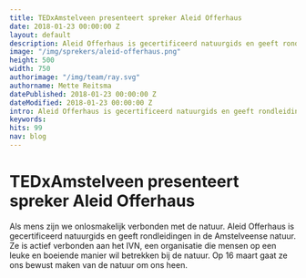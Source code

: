 ```yaml
---
title: TEDxAmstelveen presenteert spreker Aleid Offerhaus
date: 2018-01-23 00:00:00 Z
layout: default
description: Aleid Offerhaus is gecertificeerd natuurgids en geeft rondleidingen in de Amstelveense natuur.
image: "/img/sprekers/aleid-offerhaus.png"
height: 500
width: 750
authorimage: "/img/team/ray.svg"
authorname: Mette Reitsma
datePublished: 2018-01-23 00:00:00 Z
dateModified: 2018-01-23 00:00:00 Z
intro: Aleid Offerhaus is gecertificeerd natuurgids en geeft rondleidingen in de Amstelveense natuur.
keywords:
hits: 99
nav: blog
---
```


# TEDxAmstelveen presenteert spreker Aleid Offerhaus

<a href="{{site.url}}{{page.url}}" title="{{ page.title }}"><amp-img noloading width="250" height="250" alt="{{ page.title }}" layout="responsive" src="{{site.url}}{{ page.image }}" class="photo pull-left"></amp-img></a>

Als mens zijn we onlosmakelijk verbonden met de natuur. Aleid Offerhaus is gecertificeerd natuurgids en geeft rondleidingen in de Amstelveense natuur. Ze is actief verbonden aan het IVN, een organisatie die mensen op een leuke en boeiende manier wil betrekken bij de natuur. Op 16 maart gaat ze ons bewust maken van de natuur om ons heen.
